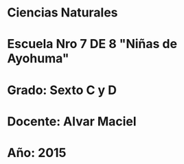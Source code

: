 # Ciencias Naturales

# Escuela Nro 7 DE 8 "Niñas de Ayohuma"

# Grado: Sexto C y D

# Docente: Alvar Maciel

# Año: 2015